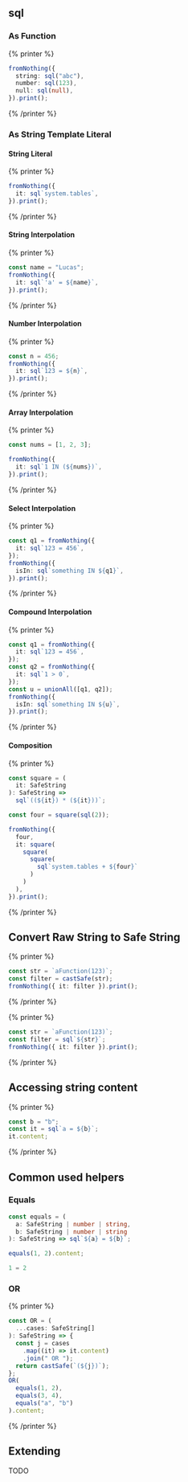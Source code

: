 ## sql

### As Function

{% printer %}

```ts
fromNothing({
  string: sql("abc"),
  number: sql(123),
  null: sql(null),
}).print();
```

{% /printer %}

### As String Template Literal

#### String Literal

{% printer %}

```ts
fromNothing({
  it: sql`system.tables`,
}).print();
```

{% /printer %}

#### String Interpolation

{% printer %}

```ts
const name = "Lucas";
fromNothing({
  it: sql`'a' = ${name}`,
}).print();
```

{% /printer %}

#### Number Interpolation

{% printer %}

```ts
const n = 456;
fromNothing({
  it: sql`123 = ${n}`,
}).print();
```

{% /printer %}

#### Array Interpolation

{% printer %}

```ts
const nums = [1, 2, 3];

fromNothing({
  it: sql`1 IN (${nums})`,
}).print();
```

{% /printer %}

#### Select Interpolation

{% printer %}

```ts
const q1 = fromNothing({
  it: sql`123 = 456`,
});
fromNothing({
  isIn: sql`something IN ${q1}`,
}).print();
```

{% /printer %}

#### Compound Interpolation

{% printer %}

```ts
const q1 = fromNothing({
  it: sql`123 = 456`,
});
const q2 = fromNothing({
  it: sql`1 > 0`,
});
const u = unionAll([q1, q2]);
fromNothing({
  isIn: sql`something IN ${u}`,
}).print();
```

{% /printer %}

#### Composition

{% printer %}

```ts
const square = (
  it: SafeString
): SafeString =>
  sql`((${it}) * (${it}))`;

const four = square(sql(2));

fromNothing({
  four,
  it: square(
    square(
      square(
        sql`system.tables + ${four}`
      )
    )
  ),
}).print();
```

{% /printer %}

## Convert Raw String to Safe String

{% printer %}

```ts
const str = `aFunction(123)`;
const filter = castSafe(str);
fromNothing({ it: filter }).print();
```

{% /printer %}

{% printer %}

```ts
const str = `aFunction(123)`;
const filter = sql`${str}`;
fromNothing({ it: filter }).print();
```

{% /printer %}

## Accessing string content

{% printer %}

```ts
const b = "b";
const it = sql`a = ${b}`;
it.content;
```

{% /printer %}

## Common used helpers

### Equals

```ts
const equals = (
  a: SafeString | number | string,
  b: SafeString | number | string
): SafeString => sql`${a} = ${b}`;

equals(1, 2).content;
```

```sql
1 = 2
```

### OR

{% printer %}

```ts
const OR = (
  ...cases: SafeString[]
): SafeString => {
  const j = cases
    .map((it) => it.content)
    .join(" OR ");
  return castSafe(`(${j})`);
};
OR(
  equals(1, 2),
  equals(3, 4),
  equals("a", "b")
).content;
```

{% /printer %}

## Extending

TODO
